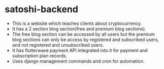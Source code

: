 # satoshi-backend
- This is a website which teaches clients about cryptocurrency.
- It has a 2 section blog section(free and premium blog sections). 
- The free blog section can be accessed by all users but the premium blog sections can only be access by registered and subscribed users, and not registered and unsubscribed users.
- It has flutterwave payment API integrated into it for payment and subscription plan records.
- Uses django management commands and cron for automation.
